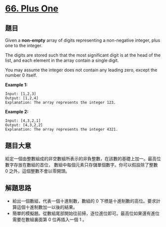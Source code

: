 # [66. Plus One](https://leetcode.com/problems/plus-one/)


## 題目

Given a **non-empty** array of digits representing a non-negative integer, plus one to the integer.

The digits are stored such that the most significant digit is at the head of the list, and each element in the array contain a single digit.

You may assume the integer does not contain any leading zero, except the number 0 itself.

**Example 1:**

    Input: [1,2,3]
    Output: [1,2,4]
    Explanation: The array represents the integer 123.

**Example 2:**

    Input: [4,3,2,1]
    Output: [4,3,2,2]
    Explanation: The array represents the integer 4321.


## 題目大意


給定一個由整數組成的非空數組所表示的非負整數，在該數的基礎上加一。最高位數字存放在數組的首位， 數組中每個元素只存儲單個數字。你可以假設除了整數 0 之外，這個整數不會以零開頭。



## 解題思路

- 給出一個數組，代表一個十進制數，數組的 0 下標是十進制數的高位。要求計算這個十進制數加一以後的結果。
- 簡單的模擬題。從數組尾部開始往前掃，逐位進位即可。最高位如果還有進位需要在數組裏面第 0 位再插入一個 1 。
